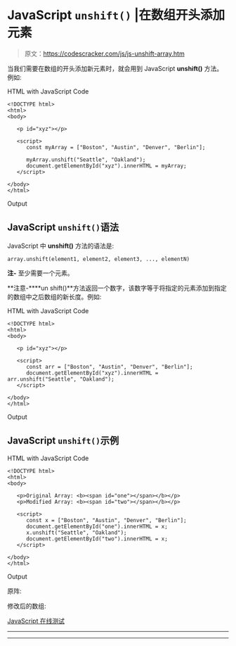 # JavaScript `unshift()` |在数组开头添加元素

> 原文：<https://codescracker.com/js/js-unshift-array.htm>

当我们需要在数组的开头添加新元素时，就会用到 JavaScript **unshift()** 方法。 例如:

HTML with JavaScript Code

```
<!DOCTYPE html>
<html>
<body>

   <p id="xyz"></p>

   <script>
      const myArray = ["Boston", "Austin", "Denver", "Berlin"];

      myArray.unshift("Seattle", "Oakland");
      document.getElementById("xyz").innerHTML = myArray;
   </script>

</body>
</html>
```

Output

## JavaScript `unshift()`语法

JavaScript 中 **unshift()** 方法的语法是:

```
array.unshift(element1, element2, element3, ..., elementN)
```

**注-** 至少需要一个元素。

**注意-****un shift()**方法返回一个数字，该数字等于将指定的元素添加到指定的数组中之后数组的新长度。例如:

HTML with JavaScript Code

```
<!DOCTYPE html>
<html>
<body>

   <p id="xyz"></p>

   <script>
      const arr = ["Boston", "Austin", "Denver", "Berlin"];
      document.getElementById("xyz").innerHTML = arr.unshift("Seattle", "Oakland");
   </script>

</body>
</html>
```

Output

## JavaScript `unshift()`示例

HTML with JavaScript Code

```
<!DOCTYPE html>
<html>
<body>

   <p>Original Array: <b><span id="one"></span></b></p>
   <p>Modified Array: <b><span id="two"></span></b></p>

   <script>
      const x = ["Boston", "Austin", "Denver", "Berlin"];
      document.getElementById("one").innerHTML = x;
      x.unshift("Seattle", "Oakland");
      document.getElementById("two").innerHTML = x;
   </script>

</body>
</html>
```

Output

原阵:

修改后的数组:

[JavaScript 在线测试](/exam/showtest.php?subid=6)

* * *

* * *